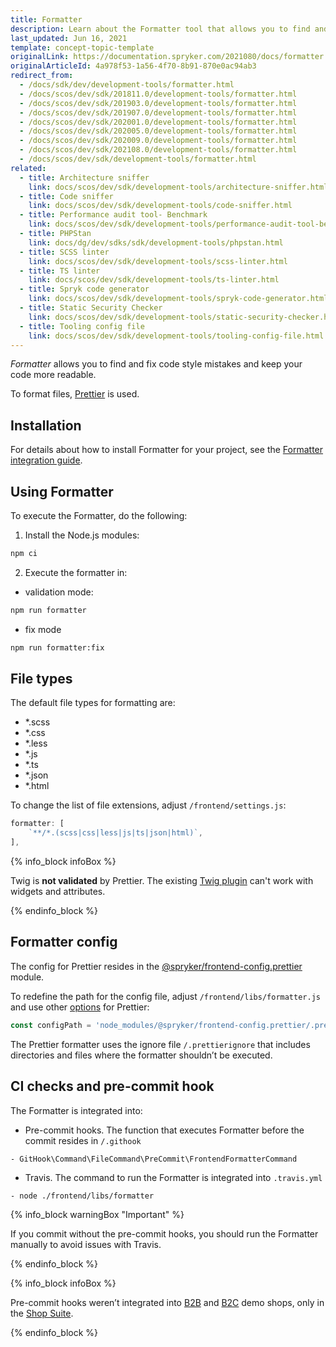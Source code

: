 ```yaml
---
title: Formatter
description: Learn about the Formatter tool that allows you to find and fix mistakes in the code style.
last_updated: Jun 16, 2021
template: concept-topic-template
originalLink: https://documentation.spryker.com/2021080/docs/formatter
originalArticleId: 4a978f53-1a56-4f70-8b91-870e0ac94ab3
redirect_from:
  - /docs/sdk/dev/development-tools/formatter.html
  - /docs/scos/dev/sdk/201811.0/development-tools/formatter.html
  - /docs/scos/dev/sdk/201903.0/development-tools/formatter.html
  - /docs/scos/dev/sdk/201907.0/development-tools/formatter.html
  - /docs/scos/dev/sdk/202001.0/development-tools/formatter.html
  - /docs/scos/dev/sdk/202005.0/development-tools/formatter.html
  - /docs/scos/dev/sdk/202009.0/development-tools/formatter.html
  - /docs/scos/dev/sdk/202108.0/development-tools/formatter.html
  - /docs/scos/dev/sdk/development-tools/formatter.html
related:
  - title: Architecture sniffer
    link: docs/scos/dev/sdk/development-tools/architecture-sniffer.html
  - title: Code sniffer
    link: docs/scos/dev/sdk/development-tools/code-sniffer.html
  - title: Performance audit tool- Benchmark
    link: docs/scos/dev/sdk/development-tools/performance-audit-tool-benchmark.html
  - title: PHPStan
    link: docs/dg/dev/sdks/sdk/development-tools/phpstan.html
  - title: SCSS linter
    link: docs/scos/dev/sdk/development-tools/scss-linter.html
  - title: TS linter
    link: docs/scos/dev/sdk/development-tools/ts-linter.html
  - title: Spryk code generator
    link: docs/scos/dev/sdk/development-tools/spryk-code-generator.html
  - title: Static Security Checker
    link: docs/scos/dev/sdk/development-tools/static-security-checker.html
  - title: Tooling config file
    link: docs/scos/dev/sdk/development-tools/tooling-config-file.html
---
```


*Formatter* allows you to find and fix code style mistakes and keep your code more readable.

To format files, [Prettier](https://prettier.io/) is used.

## Installation

For details about how to install Formatter for your project, see the [Formatter integration guide](/docs/dg/dev/integrate-and-configure/integrate-development-tools/integrate-formatter.html).

## Using Formatter

To execute the Formatter, do the following:

1. Install the Node.js modules:

```bash
npm ci
```

2. Execute the formatter in:

* validation mode:

```bash
npm run formatter
```

* fix mode

```bash
npm run formatter:fix
```

## File types

The default file types for formatting are:

* *.scss
* *.css
* *.less
* *.js
* *.ts
* *.json
* *.html

To change the list of file extensions, adjust `/frontend/settings.js`:

```js
formatter: [
    `**/*.(scss|css|less|js|ts|json|html)`,
],
```

{% info_block infoBox %}

Twig is **not validated** by Prettier. The existing [Twig plugin](https://github.com/trivago/prettier-plugin-twig-melody) can't work with widgets and attributes.

{% endinfo_block %}

## Formatter config

The config for Prettier resides in the [@spryker/frontend-config.prettier](https://www.npmjs.com/package/@spryker/frontend-config.prettier) module.

To redefine the path for the config file, adjust `/frontend/libs/formatter.js`  and use other [options](https://prettier.io/docs/en/options.html) for Prettier:

```js
const configPath = 'node_modules/@spryker/frontend-config.prettier/.prettierrc.json';
```

The Prettier formatter uses the ignore file `/.prettierignore` that includes directories and files where the formatter shouldn’t be executed.

## CI checks and pre-commit hook

The Formatter is integrated into:

* Pre-commit hooks.
The function that executes Formatter before the commit resides in `/.githook`

```
- GitHook\Command\FileCommand\PreCommit\FrontendFormatterCommand
```
* Travis.
The command to run the Formatter is integrated into `.travis.yml`

```
- node ./frontend/libs/formatter
```

{% info_block warningBox "Important" %}

If you commit without the pre-commit hooks, you should run the Formatter manually to avoid issues with Travis.

{% endinfo_block %}

{% info_block infoBox %}

Pre-commit hooks weren’t integrated into [B2B](https://github.com/spryker-shop/b2b-demo-shop) and [B2C](https://github.com/spryker-shop/b2c-demo-shop) demo shops, only in the [Shop Suite](https://github.com/spryker-shop/suite).

{% endinfo_block %}
